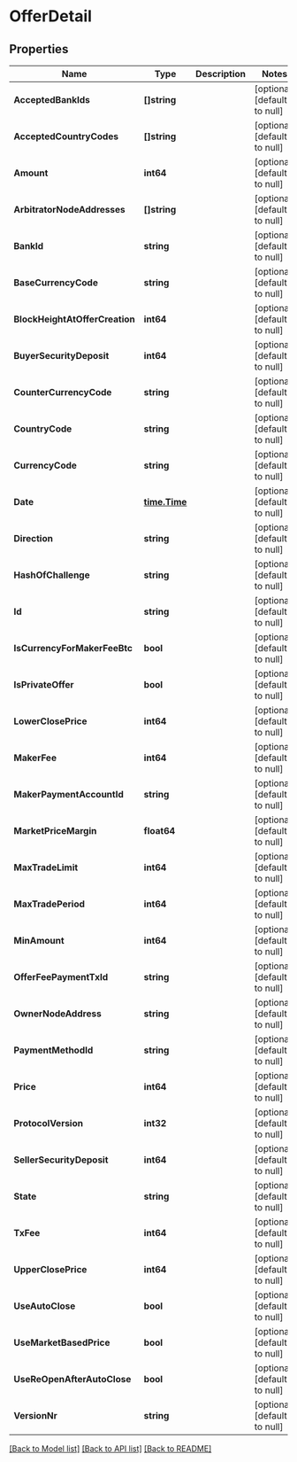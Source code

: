 # OfferDetail

## Properties
Name | Type | Description | Notes
------------ | ------------- | ------------- | -------------
**AcceptedBankIds** | **[]string** |  | [optional] [default to null]
**AcceptedCountryCodes** | **[]string** |  | [optional] [default to null]
**Amount** | **int64** |  | [optional] [default to null]
**ArbitratorNodeAddresses** | **[]string** |  | [optional] [default to null]
**BankId** | **string** |  | [optional] [default to null]
**BaseCurrencyCode** | **string** |  | [optional] [default to null]
**BlockHeightAtOfferCreation** | **int64** |  | [optional] [default to null]
**BuyerSecurityDeposit** | **int64** |  | [optional] [default to null]
**CounterCurrencyCode** | **string** |  | [optional] [default to null]
**CountryCode** | **string** |  | [optional] [default to null]
**CurrencyCode** | **string** |  | [optional] [default to null]
**Date** | [**time.Time**](time.Time.md) |  | [optional] [default to null]
**Direction** | **string** |  | [optional] [default to null]
**HashOfChallenge** | **string** |  | [optional] [default to null]
**Id** | **string** |  | [optional] [default to null]
**IsCurrencyForMakerFeeBtc** | **bool** |  | [optional] [default to null]
**IsPrivateOffer** | **bool** |  | [optional] [default to null]
**LowerClosePrice** | **int64** |  | [optional] [default to null]
**MakerFee** | **int64** |  | [optional] [default to null]
**MakerPaymentAccountId** | **string** |  | [optional] [default to null]
**MarketPriceMargin** | **float64** |  | [optional] [default to null]
**MaxTradeLimit** | **int64** |  | [optional] [default to null]
**MaxTradePeriod** | **int64** |  | [optional] [default to null]
**MinAmount** | **int64** |  | [optional] [default to null]
**OfferFeePaymentTxId** | **string** |  | [optional] [default to null]
**OwnerNodeAddress** | **string** |  | [optional] [default to null]
**PaymentMethodId** | **string** |  | [optional] [default to null]
**Price** | **int64** |  | [optional] [default to null]
**ProtocolVersion** | **int32** |  | [optional] [default to null]
**SellerSecurityDeposit** | **int64** |  | [optional] [default to null]
**State** | **string** |  | [optional] [default to null]
**TxFee** | **int64** |  | [optional] [default to null]
**UpperClosePrice** | **int64** |  | [optional] [default to null]
**UseAutoClose** | **bool** |  | [optional] [default to null]
**UseMarketBasedPrice** | **bool** |  | [optional] [default to null]
**UseReOpenAfterAutoClose** | **bool** |  | [optional] [default to null]
**VersionNr** | **string** |  | [optional] [default to null]

[[Back to Model list]](../README.md#documentation-for-models) [[Back to API list]](../README.md#documentation-for-api-endpoints) [[Back to README]](../README.md)


